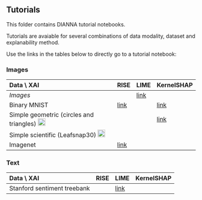## Tutorials
This folder contains DIANNA tutorial notebooks.

Tutorials are avaiable for several combinations of data modality, dataset and explanability method.

Use the links in the tables below to directly go to a tutorial notebook:

<!--- to do: check if LIME is for LeafSNap (Simple Sicnetific) or more. DO we need Images row or each notebook is for 1 dataset only!? -->

### Images
|Data \ XAI|RISE|LIME|KernelSHAP|
|:-----|:---|:---|:---|
|_Images_|[]()|[link](lime_images.ipynb)|[]()|
|Binary MNIST |[link](rise_mnist.ipynb)| []()| [link](kernelshap_mnist.ipynb)|
|Simple geometric (circles and triangles) <img width="20" alt="SimpleGeometric Logo" src="https://user-images.githubusercontent.com/3244249/151539027-f2fc3fc0-282a-4993-9680-74ee28bcd360.png">|[]()| []()| [link](kernelshap_geoemtric_shapes.ipynb)|
|Simple scientific (Leafsnap30) <img width="20" alt="LeafSnap30 Logo" src="https://user-images.githubusercontent.com/3244249/151539100-dbdfe0f8-485f-45d4-a249-a1f79e970066.png"> []()| []()| []()|
|Imagenet |[link](rise_imagenet.ipynb)| []()| []()|

### Text
|Data \ XAI|RISE|LIME|KernelSHAP|
|:-----|:---|:---|:---|
|Stanford sentiment treebank|[]()|[link](lime_text.ipynb)|[]()|
